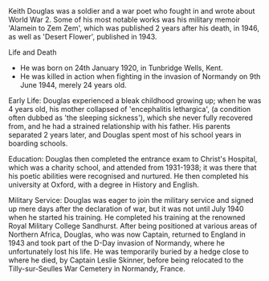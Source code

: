 <param ve-config
    title="Keith Douglas, 1920-1944"
    author="Ayushi Dig"
    banner="https://upload.wikimedia.org/wikipedia/commons/8/83/Tilly-sur-Seulles_-_CWGC_8.JPG"
    layout="vtl">
<param ve-entity title="Keith Douglas" eid="Q6384276" aliases="Douglas">
<param ve-entity title="World War 2" eid="Q362">
<param ve-entity title="Alamein to Zem Zem" eid="Q17985457">
<param ve-entity title="1946" eid="Q18610">
<param ve-entity title="1943" eid="Q18623">
<param ve-entity title="1920" eid="Q2155">
<param ve-entity title="Tunbridge Wells" eid="Q665489">
<param ve-entity title="Kent" eid="Q23298">
<param ve-entity title="invasion of Normandy" eid="Q16471">
<param ve-entity title="1944" eid="Q5268">
<param ve-entity title="encephalitis lethargica" eid="Q3053951" aliases="">
<param ve-entity title="Christ's Hospital" eid="Q677579">
<param ve-entity title="1931" eid="" aliases="">
<param ve-entity title="1938" eid="" aliases="">
<param ve-entity title="Oxford" eid="" aliases="">
<param ve-entity title="1940" eid="" aliases="">
<param ve-entity title="Royal Military College Sandhurst" eid="" aliases="">
<param ve-entity title="Northern Africa" eid="" aliases="">
<param ve-entity title="Captain" eid="" aliases="">
<param ve-entity title="D-Day" eid="" aliases="">
<param ve-entity title="Tilly-sur-Seulles War Cemetery" eid="" aliases="">
<param ve-entity title="Normandy" eid="" aliases="">
<param ve-entity title="France" eid="" aliases="">
Keith Douglas was a soldier and a war poet who fought in and wrote about World War 2. Some of his most notable works was his military memoir 'Alamein to Zem Zem', which was published 2 years after his death, in 1946, as well as 'Desert Flower', published in 1943.

Life and Death
- He was born on 24th January 1920, in Tunbridge Wells, Kent.
- He was killed in action when fighting in the invasion of Normandy on 9th June 1944, merely 24 years old.

Early Life:
Douglas experienced a bleak childhood growing up; when he was 4 years old, his mother collapsed of 'encephalitis lethargica', (a condition often dubbed as 'the sleeping sickness'), which she never fully recovered from, and he had a strained relationship with his father. His parents separated 2 years later, and Douglas spent most of his school years in boarding schools.

Education:
Douglas then completed the entrance exam to Christ's Hospital, which was a charity school, and attended from 1931-1938; it was there that his poetic abilities were recognised and nurtured. He then completed his university at Oxford, with a degree in History and English.

Military Service:
Douglas was eager to join the military service and signed up mere days after the declaration of war, but it was not until July 1940 when he started his training. He completed his training at the renowned Royal Military College Sandhurst. After being positioned at various areas of Northern Africa, Douglas, who was now Captain, returned to England in 1943 and took part of the D-Day invasion of Normandy, where he unfortunately lost his life. He was temporarily buried by a hedge close to where he died, by Captain Leslie Skinner, before being relocated to the Tilly-sur-Seulles War Cemetery in Normandy, France.